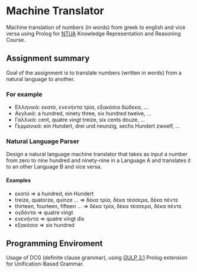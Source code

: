 # Machine Translator

Machine translation of numbers (in words) from greek to english and vice versa using Prolog for [NTUA](http://www.ece.ntua.gr/en) Knowledge Representation and Reasoning Course.

## Assignment summary

Goal of the assignment is to translate numbers (written in words) from a natural language to another.

### For example

* Ελληνικά: εκατό, ενενήντα τρία, εξακόσια δώδεκα, ...
* Αγγλικά: a hundred, ninety three, six hundred twelve, ...
* Γαλλικά: cent, quatre vingt treize, six cents douze, ...
* Γερμανικά: ein Hundert, drei und neunzig, sechs Hundert zwoelf, ...

### Natural Language Parser

Design a natural language machine translator that takes as input a number from zero to nine hundred and ninety-nine in a Language A and translates it to an other Language B and vice versa.

#### Examples

* εκατό => a hundred, ein Hundert
* treize, quatorze, quinze ... => δέκα τρία, δέκα τέσσερα, δέκα πέντε
* thirteen, fourteen, fifteen ... => δέκα τρία, δέκα τέσσερα, δέκα πέντε
* ογδόντα => quatre vingt
* ενενήντα => quatre vingt dix
* εξακόσια => six hundred

## Programming Enviroment

Usage of DCG (definite clause grammar), using [GULP 3.1](http://www.cs.toronto.edu/~dianaz/2501/Parser/gulp3mod.pl) Prolog extension for Unification-Based Grammar.